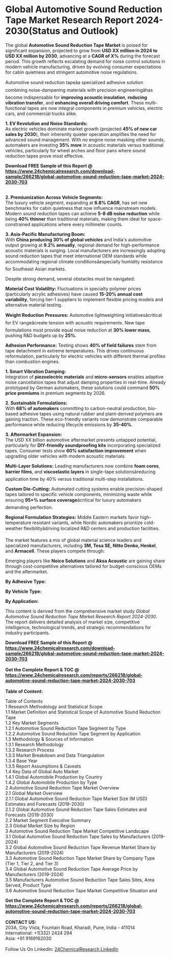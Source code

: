 <h1>Global Automotive Sound Reduction Tape Market Research Report 2024-2030(Status and Outlook)</h1><p>The global <strong>Automotive Sound Reduction Tape Market</strong> is poised for significant expansion, projected to grow from <strong>USD XX million in 2024 to USD XX million by 2030</strong>, advancing at a <strong>CAGR of X%</strong> during the forecast period. This growth reflects escalating demand for noise control solutions in modern vehicle manufacturing, driven by evolving consumer expectations for cabin quietness and stringent automotive noise regulations.</p><p>Automotive sound reduction tapeâa specialized adhesive solution combining noise-dampening materials with precision engineeringâhas become indispensable for <strong>improving acoustic insulation</strong>, <strong>reducing vibration transfer</strong>, and <strong>enhancing overall driving comfort</strong>. These multi-functional tapes are now integral components in premium vehicles, electric cars, and commercial trucks alike.</p><p><strong>1. EV Revolution and Noise Standards:</strong><br>
As electric vehicles dominate market growth (projected <strong>45% of new car sales by 2030</strong>), their inherently quieter operation amplifies the need for advanced sound management. With no engine noise masking other sounds, automakers are investing <strong>35% more</strong> in acoustic materials versus traditional vehicles, particularly for wheel arches and floor pans where sound reduction tapes prove most effective.</p><div><b>Download FREE Sample of this Report @ 
            <a href="https://www.24chemicalresearch.com/download-sample/266218/global-automotive-sound-reduction-tape-market-2024-2030-703">
            https://www.24chemicalresearch.com/download-sample/266218/global-automotive-sound-reduction-tape-market-2024-2030-703</a></b></div><br><p><strong>2. Premiumization Across Vehicle Segments:</strong><br>
The luxury vehicle segment, expanding at <strong>6.8% CAGR</strong>, has set new benchmarks for cabin quietness that now influence mainstream models. Modern sound reduction tapes can achieve <strong>5-8 dB noise reduction</strong> while being <strong>40% thinner</strong> than traditional materials, making them ideal for space-constrained applications where every millimeter counts.</p><p><strong>3. Asia-Pacific Manufacturing Boom:</strong><br>
With <strong>China producing 30% of global vehicles</strong> and India's automotive output growing at <strong>9.2% annually</strong>, regional demand for high-performance acoustic materials is surging. Local manufacturers are increasingly adopting sound reduction tapes that meet international OEM standards while accommodating regional climate conditionsâespecially humidity resistance for Southeast Asian markets.</p><p>Despite strong demand, several obstacles must be navigated:</p><p><strong>Material Cost Volatility:</strong> Fluctuations in specialty polymer prices (particularly acrylic adhesives) have caused <strong>15-20% annual cost variability</strong>, forcing tier-1 suppliers to implement flexible pricing models and alternative material testing.</p><p><strong>Weight Reduction Pressures:</strong> Automotive lightweighting initiativesâcritical for EV rangeâcreate tension with acoustic requirements. New tape formulations must provide equal noise reduction at <strong>30% lower mass</strong>, pushing R&amp;D budgets up by <strong>25%</strong>.</p><p><strong>Adhesion Performance:</strong> Testing shows <strong>40% of field failures</strong> stem from tape detachment in extreme temperatures. This drives continuous reformulation, particularly for electric vehicles with different thermal profiles than combustion engines.</p><p><strong>1. Smart Vibration Damping:</strong><br>
Integration of <strong>piezoelectric materials</strong> and <strong>micro-sensors</strong> enables adaptive noise cancellation tapes that adjust damping properties in real-time. Already prototyped by German automakers, these solutions could command <strong>50% price premiums</strong> in premium segments by 2026.</p><p><strong>2. Sustainable Formulations:</strong><br>
With <strong>68% of automakers</strong> committing to carbon-neutral production, bio-based adhesive tapes using natural rubber and plant-derived polymers are gaining traction. These eco-friendly variants now demonstrate comparable performance while reducing lifecycle emissions by <strong>35-40%</strong>.</p><p><strong>3. Aftermarket Expansion:</strong><br>
The USD XX billion automotive aftermarket presents untapped potential, particularly for <strong>DIY-friendly soundproofing kits</strong> incorporating specialized tapes. Consumer tests show <strong>60% satisfaction improvement</strong> when upgrading older vehicles with modern acoustic materials.</p><p><strong>Multi-Layer Solutions:</strong> Leading manufacturers now combine <strong>foam cores</strong>, <strong>barrier films</strong>, and <strong>viscoelastic layers</strong> in single-tape solutionsâreducing application time by 40% versus traditional multi-step installations.</p><p><strong>Custom Die-Cutting:</strong> Automated cutting systems enable precision-shaped tapes tailored to specific vehicle components, minimizing waste while ensuring <strong>95+% surface coverage</strong>âcritical for luxury automakers demanding perfection.</p><p><strong>Regional Formulation Strategies:</strong> Middle Eastern markets favor high-temperature resistant variants, while Nordic automakers prioritize cold-weather flexibilityâdriving localized R&amp;D centers and production facilities.</p><p>The market features a mix of global material science leaders and specialized manufacturers, including <strong>3M, Tesa SE, Nitto Denko, Henkel</strong>, and <strong>Armacell</strong>. These players compete through:</p><p>Emerging players like <strong>Noico Solutions</strong> and <strong>Aksa Acoustic</strong> are gaining share through cost-competitive alternatives tailored for budget-conscious OEMs and the aftermarket.</p><p><strong>By Adhesive Type:</strong></p><p><strong>By Vehicle Type:</strong></p><p><strong>By Application:</strong></p><p>This content is derived from the comprehensive market study <em>Global Automotive Sound Reduction Tape Market Research Report 2024-2030</em>. The report delivers detailed analysis of market size, competitive intelligence, technological trends, and strategic recommendations for industry participants.</p><div><b>Download FREE Sample of this Report @ 
            <a href="https://www.24chemicalresearch.com/download-sample/266218/global-automotive-sound-reduction-tape-market-2024-2030-703">
            https://www.24chemicalresearch.com/download-sample/266218/global-automotive-sound-reduction-tape-market-2024-2030-703</a></b></div><br><div><b>Get the Complete Report & TOC @ 
            <a href="https://www.24chemicalresearch.com/reports/266218/global-automotive-sound-reduction-tape-market-2024-2030-703">
            https://www.24chemicalresearch.com/reports/266218/global-automotive-sound-reduction-tape-market-2024-2030-703</a></b></div><br>
            <b>Table of Content:</b><p>Table of Contents<br />
1 Research Methodology and Statistical Scope<br />
1.1 Market Definition and Statistical Scope of Automotive Sound Reduction Tape<br />
1.2 Key Market Segments<br />
1.2.1 Automotive Sound Reduction Tape Segment by Type<br />
1.2.2 Automotive Sound Reduction Tape Segment by Application<br />
1.3 Methodology & Sources of Information<br />
1.3.1 Research Methodology<br />
1.3.2 Research Process<br />
1.3.3 Market Breakdown and Data Triangulation<br />
1.3.4 Base Year<br />
1.3.5 Report Assumptions & Caveats<br />
1.4 Key Data of Global Auto Market<br />
1.4.1 Global Automobile Production by Country<br />
1.4.2 Global Automobile Production by Type<br />
2 Automotive Sound Reduction Tape Market Overview<br />
2.1 Global Market Overview<br />
2.1.1 Global Automotive Sound Reduction Tape Market Size (M USD) Estimates and Forecasts (2019-2030)<br />
2.1.2 Global Automotive Sound Reduction Tape Sales Estimates and Forecasts (2019-2030)<br />
2.2 Market Segment Executive Summary<br />
2.3 Global Market Size by Region<br />
3 Automotive Sound Reduction Tape Market Competitive Landscape<br />
3.1 Global Automotive Sound Reduction Tape Sales by Manufacturers (2019-2024)<br />
3.2 Global Automotive Sound Reduction Tape Revenue Market Share by Manufacturers (2019-2024)<br />
3.3 Automotive Sound Reduction Tape Market Share by Company Type (Tier 1, Tier 2, and Tier 3)<br />
3.4 Global Automotive Sound Reduction Tape Average Price by Manufacturers (2019-2024)<br />
3.5 Manufacturers Automotive Sound Reduction Tape Sales Sites, Area Served, Product Type<br />
3.6 Automotive Sound Reduction Tape Market Competitive Situation and </p><div><b>Get the Complete Report & TOC @ 
            <a href="https://www.24chemicalresearch.com/reports/266218/global-automotive-sound-reduction-tape-market-2024-2030-703">
            https://www.24chemicalresearch.com/reports/266218/global-automotive-sound-reduction-tape-market-2024-2030-703</a></b></div><br><b>CONTACT US:</b><br>
            203A, City Vista, Fountain Road, Kharadi, Pune, India - 411014<br>
            International: +1(332) 2424 294<br>
            Asia: +91 9169162030 <br><br>
            Follow Us On LinkedIn: <a href="https://www.linkedin.com/company/24chemicalresearch/">24ChemicalResearch LinkedIn</a>